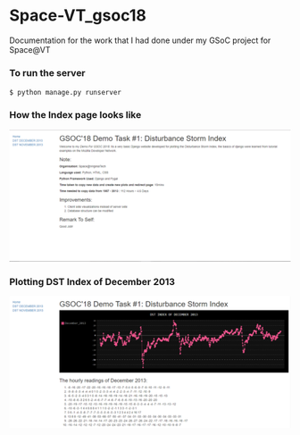 # Space-VT_gsoc18
Documentation for the work that I had done under my GSoC project for Space@VT

### To run the server
```
$ python manage.py runserver
```
### How the Index page looks like
![index page](/images/1.PNG)

### Plotting DST Index of December 2013
![december_dst](/images/2.PNG)
